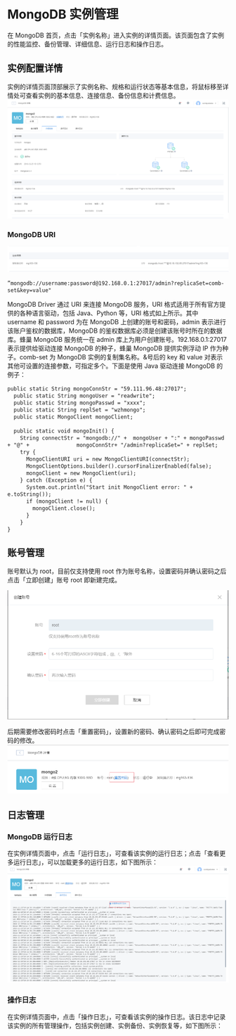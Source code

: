# MongoDB 实例管理
在 MongoDB 首页，点击「实例名称」进入实例的详情页面。该页面包含了实例的性能监控、备份管理、详细信息、运行日志和操作日志。

## 实例配置详情
实例的详情页面顶部展示了实例名称、规格和运行状态等基本信息，将鼠标移至详情处可查看实例的基本信息、连接信息、备份信息和计费信息。
![](../image/实例配置详情.png)

### MongoDB URI

![](../image/MongoDBURI.png)

    ”mongodb://username:password@192.168.0.1:27017/admin?replicaSet=comb-set&key=value"

MongoDB Driver 通过 URI 来连接 MongoDB 服务，URI 格式适用于所有官方提供的各种语言驱动，包括 Java、Python 等，URI 格式如上所示。其中 username 和 password 为在 MongoDB 上创建的账号和密码，admin 表示进行该账户鉴权的数据库，MongoDB 的鉴权数据库必须是创建该账号时所在的数据库。蜂巢 MongoDB 服务统一在 admin 库上为用户创建账号。192.168.0.1:27017 表示提供给驱动连接 MongoDB 的种子，蜂巢 MongoDB 提供实例浮动 IP 作为种子。comb-set 为 MongoDB 实例的复制集名称。&号后的 key 和 value 对表示其他可设置的连接参数，可指定多个。下面是使用 Java 驱动连接 MongoDB 的例子：


    public static String mongoConnStr = "59.111.96.48:27017";
      public static String mongoUser = "readwrite";
      public static String mongoPasswd = "xxxx";
      public static String replSet = "wzhmongo";
      public static MongoClient mongoClient;
    
      public static void mongoInit() {  
        String connectStr = "mongodb://" +  mongoUser + ":" + mongoPasswd + "@" + 				mongoConnStr+ "/admin?replicaSet=" + replSet;
        try {
          MongoClientURI uri = new MongoClientURI(connectStr);
          MongoClientOptions.builder().cursorFinalizerEnabled(false);
          mongoClient = new MongoClient(uri);
        } catch (Exception e) {
          System.out.println("Start init MongoClient error: " + e.toString());
          if (mongoClient != null) {
            mongoClient.close();
          }
        }
    }

## 账号管理
账号默认为 root，目前仅支持使用 root 作为账号名称，设置密码并确认密码之后点击「立即创建」账号 root 即新建完成。

![](../image/创建账号.png)

后期需要修改密码时点击「重置密码」，设置新的密码、确认密码之后即可完成密码的修改。
![](../image/重置密码.png)



## 日志管理
### MongoDB 运行日志
在实例详情页面中，点击「运行日志」，可查看该实例的运行日志；点击「查看更多运行日志」，可以加载更多的运行日志，如下图所示：
![](../image/运行日志.png)

### 操作日志
在实例详情页面中，点击「操作日志」，可查看该实例的操作日志。该日志中记录该实例的所有管理操作，包括实例创建、实例备份、实例恢复等，如下图所示：













